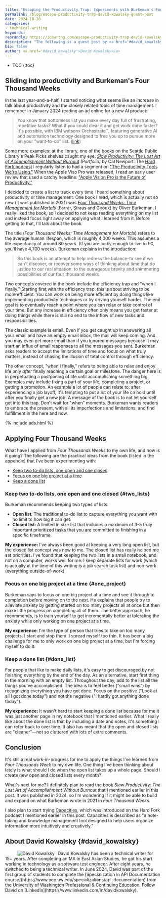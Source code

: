 ```yaml
---
title: "Escaping the Productivity Trap: Experiments with Burkeman's Four Thousand Weeks — guest post by David Kowalsky"
permalink: /blog/escape-productivity-trap-david-kowalsky-guest-post
date: 2024-10-20
categories:
- technical-writing
keywords: 
rebrandly: https://idbwrtng.com/escape-productivity-trap-david-kowalsky-guest-post
description: "The following is a guest post by <a href='#david_kowalsky'>David Kowalsky</a> exploring some productivity and time management topics based on his reading and experiences with Oliver Burkeman's *Four Thousand Weeks*. The book encourages you to escape the efficiency trap and focus on what really matters in your limited time."
bio: false
author: <a href='#david_kowalsky'>David Kowalsky</a>
---
```


* TOC
{:toc}

## Sliding into productivity and Burkeman's Four Thousand Weeks

In the last year-and-a-half, I started noticing what seems like an increase in talk about productivity and the closely related topic of time management. I remember in January 2024 reading an ad online for a new AI product:

> You know that bottomless list you make every day full of frustrating, repetitive tasks? What if you could clear it and get work done faster? It's possible, with IBM watsonx Orchestrate™, featuring generative AI and automation technology designed to free you up to pursue more on your "want-to-do" list. ([link](https://web.archive.org/web/20240118053528/https://www.ibm.com/products/watsonx-orchestrate))

Some more examples: at the library, one of the books on the Seattle Public Library's Peak Picks shelves caught my eye: *[Slow Productivity: The Lost Art of Accomplishment Without Burnout](https://www.amazon.com/Slow-Productivity-Accomplishment-Without-Burnout/dp/B0CB96H3M4) (Portfolio)* by Cal Newport. The [Hard Fork podcast](https://podcasts.apple.com/us/podcast/hard-fork/id1528594034) I regularly listen to had a segment on ["The Productivity Tools We're Using."](https://www.nytimes.com/2024/08/23/podcasts/what-happened-to-the-ai-election-chatgpt-for-mayor-the-productivity-tools-were-using.html) When the Apple Viso Pro was released, I read an early user review that used a catchy headline: ["Apple Vision Pro is the Future of Productivity."](https://www.linkedin.com/pulse/apple-vision-pro-future-productivity-erik-huddleston-3mjtc/)

I decided to create a list to track every time I heard something about productivity or time management. One book I read, which is actually not so new (it was published in 2021) was *[Four Thousand Weeks: Time Management for Mortals](https://www.amazon.com/Four-Thousand-Weeks-Management-Mortals/dp/B08XZY5ZF7/)* (Farrar, Straus and Giroux) by Oliver Burkeman. I really liked the book, so I decided to not keep reading everything on my list and instead focus right away on applying what I learned from it. Before getting to that, I'll talk about the book.

The title (*Four Thousand Weeks: Time Management for Mortals*) refers to the average human lifespan, which is roughly 4,000 weeks. This assumes a life expectancy of around 80 years. (If you are lucky enough to live to 90, you'll have 4,700 weeks). Burkeman explains in the introduction:

> So this book is an attempt to help redress the balance–to see if we can't discover, or recover some ways of thinking about time that do justice to our real situation: to the outrageous brevity and shimmering possibilities of our four thousand weeks. 

Two concepts covered in the book include the efficiency trap and "when I finally." Starting first with the efficiency trap: this is about striving to be more efficient. You can work on being more efficient by doing things like implementing productivity techniques or by driving yourself harder. The end goal is to eventually reach a point where you can relax or take control of your time. But any increase in efficiency often only means you get faster at doing things while there is still no end to the inflow of new tasks and responsibilities. 

The classic example is email. Even if you get caught up in answering all your email and have an empty email inbox, the mail will keep coming. And you may even get more email than if you ignored messages because it may start an influx of email responses to all the messages you sent. Burkeman asks readers to accept the limitations of time and focus on what truly matters, instead of chasing the illusion of total control through efficiency.

The other concept, "when I finally," refers to being able to relax and enjoy life only *after* finally reaching a certain goal or milestone. The danger here is in perpetuating a postponing of life until accomplishing something big. Examples may include fixing a part of your life, completing a project, or getting a promotion. An example a lot of people can relate to: after experiencing a job layoff, it's tempting to put a lot of your life on hold until after you finally get a new job. A message of the book is to not let yourself get into this trap. Don't wait for "when" moments. Burkeman wants readers to embrace the present, with all its imperfections and limitations, and find fulfillment in the here and now.

{% include ads.html %}

## Applying Four Thousand Weeks

What have I applied from *Four Thousands Weeks* to my own life, and how is it going? The following are the practical ideas from the book (listed in the appendix) that I've been experimenting with:

* [Keep two to-do lists, one open and one closed](#two_lists)
* [Focus on one big project at a time](#one_project)
* [Keep a done list](#done_list)

### Keep two to-do lists, one open and one closed {#two_lists}

Burkeman recommends keeping two types of lists:

* **Open list**: The traditional to-do list to capture everything you want with no limit to how big it can get.
* **Closed list**: A limited in size list that includes a maximum of 3-5 truly important prioritized tasks that you are committed to finishing in a specific timeframe.

**My experience:** I've always been good at keeping a very long open list, but the closed list concept was new to me. The closed list has really helped me set priorities. I've found that keeping the two lists in a small notebook, and not on a computer, works well for me. I keep separate lists for work (which is actually at the time of this writing is a job search task list) and non-work (everything outside-of-work).

### Focus on one big project at a time {#one_project}

Burkeman says to focus on one big project at a time and see it through to completion before moving on to the next. He explains that people try to alleviate anxiety by getting started on too many projects all at once but then make little progress on completing all of them. The better approach, he recommends, is to train yourself to get incrementally better at tolerating the anxiety while only working on one project at a time. 

**My experience**: I'm the type of person that tries to take on too many projects. I start and stop them. I spread myself too thin. It has been a big challenge for me to only work on one big project at a time, but I'm forcing myself to do it.

### Keep a done list {#done_list}

For people that like to make daily lists, it's easy to get discouraged by not finishing everything by the end of the day. As an alternative, start first thing in the morning with an empty list. Throughout the day, add to the list all the things you've accomplished. The idea is to feel better ("small wins") by recognizing everything you have got done. Focus on the positive ("Look at all I got done today") and not the negative ("I hardly got anything done today").

**My experience:** It wasn't hard to start keeping a done list because for me it was just another page in my notebook that I mentioned earlier. What I really like about the done list is that by including a date and notes, it's something I can refer back to over time. It also has meant that the open and closed lists are "cleaner"&mdash;not so cluttered with lots of extra comments.

## Conclusion

It's still a real work-in-progress for me to apply the things I've learned from *Four Thousands Week* to my own life. One thing I've been thinking about lately is what should I do when the open list takes up a whole page. Should I create new open and closed lists every month?

What's next for me? I definitely plan to read the book *Slow Productivity: The Lost Art of Accomplishment Without Burnout* that I mentioned earlier in this post. It was published in 2024, so I'm wondering if it might be able to build and expand on what Burkeman wrote in 2021 in *Four Thousand Weeks*.

I also plan to start trying [Capacities](https://capacities.io/), which was introduced on the Hard Fork podcast I mentioned earlier in this post. Capacities is described as "a note-taking and knowledge management tool designed to help users organize information more intuitively and creatively."

## About David Kowalsky {#david_kowalsky}

<figure><img style="max-width:140px; float: left; margin-right: 10px" src="{{site.media}}/kowalsky.jpg" alt="David Kowalsky" /></figure> David Kowalsky has been a technical writer for 15+ years. After completing an MA in East Asian Studies, he got his start working in technology as a software test engineer. After eight years, he switched to being a technical writer. In June 2024, David was part of the first group of students to complete the [Specialization in API Documentation course](https://www.pce.uw.edu/specializations/api-documentation) from the University of Washington Professional & Continuing Education. Follow David on [LinkedIn](https://www.linkedin.com/in/davidkowalsky).
